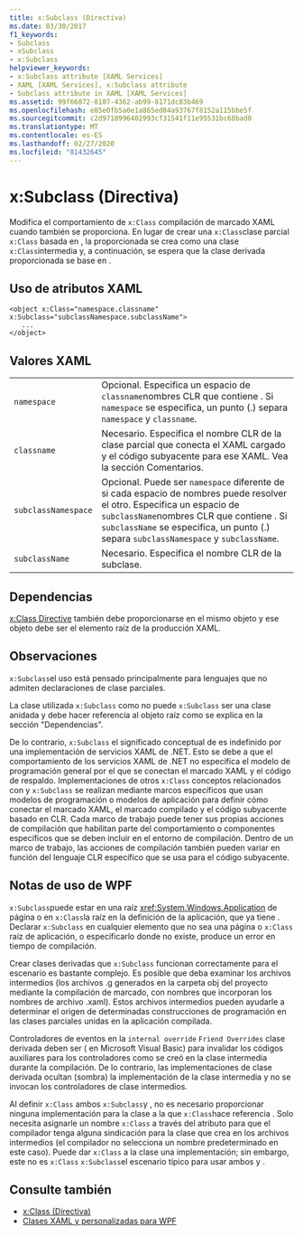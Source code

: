 ```yaml
---
title: x:Subclass (Directiva)
ms.date: 03/30/2017
f1_keywords:
- Subclass
- xSubclass
- x:Subclass
helpviewer_keywords:
- x:Subclass attribute [XAML Services]
- XAML [XAML Services], x:Subclass attribute
- Subclass attribute in XAML [XAML Services]
ms.assetid: 99f66072-8107-4362-ab99-8171dc83b469
ms.openlocfilehash: e85e0fb5a0e1a865ed84a93767f8152a115bbe5f
ms.sourcegitcommit: c2d9718996402993cf31541f11e95531bc68bad0
ms.translationtype: MT
ms.contentlocale: es-ES
ms.lasthandoff: 02/27/2020
ms.locfileid: "81432645"
---
```

# <a name="xsubclass-directive"></a>x:Subclass (Directiva)

Modifica el comportamiento de `x:Class` compilación de marcado XAML cuando también se proporciona. En lugar de crear una `x:Class`clase parcial `x:Class` basada en , la proporcionada se crea como una clase `x:Class`intermedia y, a continuación, se espera que la clase derivada proporcionada se base en .

## <a name="xaml-attribute-usage"></a>Uso de atributos XAML

```xaml
<object x:Class="namespace.classname" x:Subclass="subclassNamespace.subclassName">
   ...
</object>
```

## <a name="xaml-values"></a>Valores XAML

|||
|-|-|
|`namespace`|Opcional. Especifica un espacio de `classname`nombres CLR que contiene . Si `namespace` se especifica, un punto (.) separa `namespace` y `classname`.|
|`classname`|Necesario. Especifica el nombre CLR de la clase parcial que conecta el XAML cargado y el código subyacente para ese XAML. Vea la sección Comentarios.|
|`subclassNamespace`|Opcional. Puede ser `namespace` diferente de si cada espacio de nombres puede resolver el otro. Especifica un espacio de `subclassName`nombres CLR que contiene . Si `subclassName` se especifica, un punto (.) separa `subclassNamespace` y `subclassName`.|
|`subclassName`|Necesario. Especifica el nombre CLR de la subclase.|

## <a name="dependencies"></a>Dependencias

[x:Class Directive](xclass-directive.md) también debe proporcionarse en el mismo objeto y ese objeto debe ser el elemento raíz de la producción XAML.

## <a name="remarks"></a>Observaciones

`x:Subclass`el uso está pensado principalmente para lenguajes que no admiten declaraciones de clase parciales.

La clase utilizada `x:Subclass` como no puede `x:Subclass` ser una clase anidada y debe hacer referencia al objeto raíz como se explica en la sección "Dependencias".

De lo contrario, `x:Subclass` el significado conceptual de es indefinido por una implementación de servicios XAML de .NET. Esto se debe a que el comportamiento de los servicios XAML de .NET no especifica el modelo de programación general por el que se conectan el marcado XAML y el código de respaldo. Implementaciones de otros `x:Class` conceptos relacionados con y `x:Subclass` se realizan mediante marcos específicos que usan modelos de programación o modelos de aplicación para definir cómo conectar el marcado XAML, el marcado compilado y el código subyacente basado en CLR. Cada marco de trabajo puede tener sus propias acciones de compilación que habilitan parte del comportamiento o componentes específicos que se deben incluir en el entorno de compilación. Dentro de un marco de trabajo, las acciones de compilación también pueden variar en función del lenguaje CLR específico que se usa para el código subyacente.

## <a name="wpf-usage-notes"></a>Notas de uso de WPF

`x:Subclass`puede estar en una raíz <xref:System.Windows.Application> de página o en `x:Class`la raíz en la definición de la aplicación, que ya tiene . Declarar `x:Subclass` en cualquier elemento que no sea una página o `x:Class` raíz de aplicación, o especificarlo donde no existe, produce un error en tiempo de compilación.

Crear clases derivadas que `x:Subclass` funcionan correctamente para el escenario es bastante complejo. Es posible que deba examinar los archivos intermedios (los archivos .g generados en la carpeta obj del proyecto mediante la compilación de marcado, con nombres que incorporan los nombres de archivo .xaml). Estos archivos intermedios pueden ayudarle a determinar el origen de determinadas construcciones de programación en las clases parciales unidas en la aplicación compilada.

Controladores de eventos en la `internal override` `Friend Overrides` clase derivada deben ser ( en Microsoft Visual Basic) para invalidar los códigos auxiliares para los controladores como se creó en la clase intermedia durante la compilación. De lo contrario, las implementaciones de clase derivada ocultan (sombra) la implementación de la clase intermedia y no se invocan los controladores de clase intermedios.

Al definir `x:Class` ambos `x:Subclass`y , no es necesario proporcionar ninguna implementación para la clase a la que `x:Class`hace referencia . Solo necesita asignarle un nombre `x:Class` a través del atributo para que el compilador tenga alguna sindicación para la clase que crea en los archivos intermedios (el compilador no selecciona un nombre predeterminado en este caso). Puede dar `x:Class` a la clase una implementación; sin embargo, este no es `x:Class` `x:Subclass`el escenario típico para usar ambos y .

## <a name="see-also"></a>Consulte también

- [x:Class (Directiva)](xclass-directive.md)
- [Clases XAML y personalizadas para WPF](../../framework/wpf/advanced/xaml-and-custom-classes-for-wpf.md)
